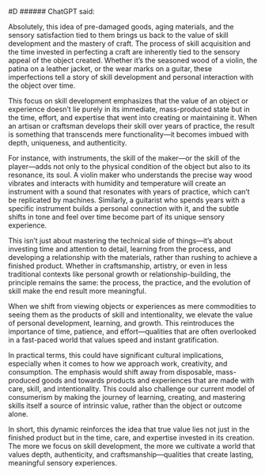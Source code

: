  #D ###### ChatGPT said:

Absolutely, this idea of pre-damaged goods, aging materials, and the sensory satisfaction tied to them brings us back to the value of skill development and the mastery of craft. The process of skill acquisition and the time invested in perfecting a craft are inherently tied to the sensory appeal of the object created. Whether it’s the seasoned wood of a violin, the patina on a leather jacket, or the wear marks on a guitar, these imperfections tell a story of skill development and personal interaction with the object over time.

This focus on skill development emphasizes that the value of an object or experience doesn’t lie purely in its immediate, mass-produced state but in the time, effort, and expertise that went into creating or maintaining it. When an artisan or craftsman develops their skill over years of practice, the result is something that transcends mere functionality—it becomes imbued with depth, uniqueness, and authenticity.

For instance, with instruments, the skill of the maker—or the skill of the player—adds not only to the physical condition of the object but also to its resonance, its soul. A violin maker who understands the precise way wood vibrates and interacts with humidity and temperature will create an instrument with a sound that resonates with years of practice, which can’t be replicated by machines. Similarly, a guitarist who spends years with a specific instrument builds a personal connection with it, and the subtle shifts in tone and feel over time become part of its unique sensory experience.

This isn’t just about mastering the technical side of things—it’s about investing time and attention to detail, learning from the process, and developing a relationship with the materials, rather than rushing to achieve a finished product. Whether in craftsmanship, artistry, or even in less traditional contexts like personal growth or relationship-building, the principle remains the same: the process, the practice, and the evolution of skill make the end result more meaningful.

When we shift from viewing objects or experiences as mere commodities to seeing them as the products of skill and intentionality, we elevate the value of personal development, learning, and growth. This reintroduces the importance of time, patience, and effort—qualities that are often overlooked in a fast-paced world that values speed and instant gratification.

In practical terms, this could have significant cultural implications, especially when it comes to how we approach work, creativity, and consumption. The emphasis would shift away from disposable, mass-produced goods and towards products and experiences that are made with care, skill, and intentionality. This could also challenge our current model of consumerism by making the journey of learning, creating, and mastering skills itself a source of intrinsic value, rather than the object or outcome alone.

In short, this dynamic reinforces the idea that true value lies not just in the finished product but in the time, care, and expertise invested in its creation. The more we focus on skill development, the more we cultivate a world that values depth, authenticity, and craftsmanship—qualities that create lasting, meaningful sensory experiences.